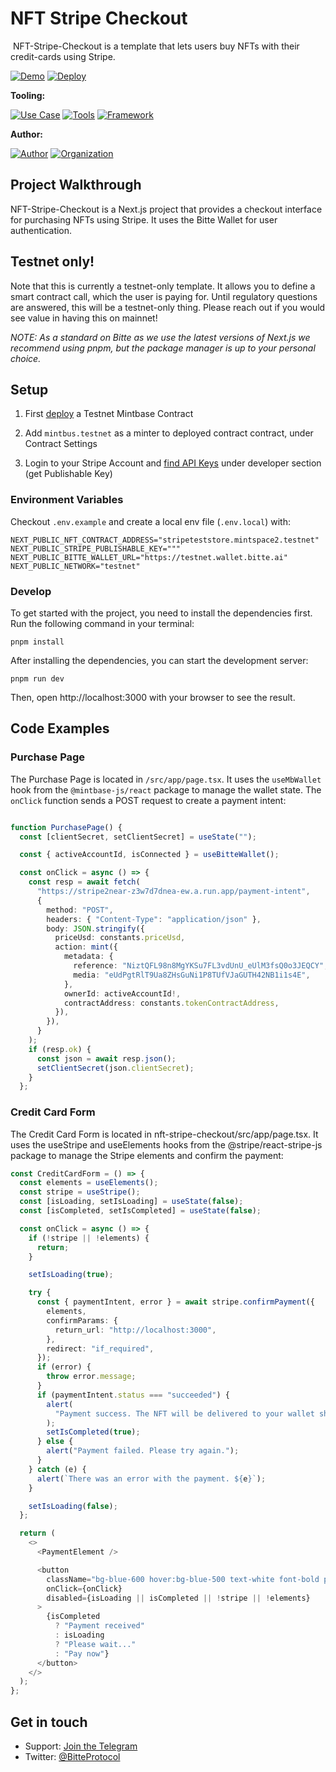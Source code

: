 # NFT Stripe Checkout

<img src="https://i.imgur.com/9byWkpK.png" alt="cover_image" width="0" />
NFT-Stripe-Checkout is a template that lets users buy NFTs with their credit-cards using Stripe.

[![Demo](https://img.shields.io/badge/Demo-Visit%20Demo-brightgreen)](https://nft-stripe-checkout.mintbase.xyz)
[![Deploy](https://img.shields.io/badge/Deploy-on%20Vercel-blue)](https://vercel.com/new/clone?repository-url=https%3A%2F%2Fgithub.com%2FMintbase%2Ftemplates%2Ftree%2Fmain%2Fnft-stripe-checkout)

**Tooling:**

[![Use Case](https://img.shields.io/badge/Use%20Case-Utilities-blue)](#)
[![Tools](https://img.shields.io/badge/Tools-@mintbase.js/sdk%2C@mintbase.js/react%2C@mintbase.js/storage%2C@mintbase.js/rpc%2C@mintbase.js/data%2C@Stripe%2CArweave%2CBitte%20Wallet-blue)](#)
[![Framework](https://img.shields.io/badge/Framework-Next.js%2014-blue)](#)

**Author:**

[![Author](https://img.shields.io/twitter/follow/bitte?style=social&logo=twitter)](https://twitter.com/BitteProtocol) [![Organization](https://img.shields.io/badge/Bitte-blue)](https://www.bitte.ai)

## Project Walkthrough

NFT-Stripe-Checkout is a Next.js project that provides a checkout interface for purchasing NFTs using Stripe. It uses the Bitte Wallet for user authentication.

## Testnet only!

Note that this is currently a testnet-only template. It allows you to define a smart contract call, which the user is paying for. Until regulatory questions are answered, this will be a testnet-only thing. Please reach out if you would see value in having this on mainnet!

_NOTE: As a standard on Bitte as we use the latest versions of Next.js we recommend using pnpm, but the package manager is up to your personal choice._

## Setup

1. First [deploy](https://testnet.mintbase.xyz/auth) a Testnet Mintbase Contract

2. Add `mintbus.testnet` as a minter to deployed contract contract, under Contract Settings

3. Login to your Stripe Account and [find API Keys](https://support.stripe.com/questions/locate-api-keys-in-the-dashboard) under developer section (get Publishable Key)

### Environment Variables

Checkout `.env.example` and create a local env file (`.env.local`) with:

```
NEXT_PUBLIC_NFT_CONTRACT_ADDRESS="stripeteststore.mintspace2.testnet"
NEXT_PUBLIC_STRIPE_PUBLISHABLE_KEY="""
NEXT_PUBLIC_BITTE_WALLET_URL="https://testnet.wallet.bitte.ai"
NEXT_PUBLIC_NETWORK="testnet"
```

### Develop

To get started with the project, you need to install the dependencies first. Run the following command in your terminal:

```
pnpm install
```

After installing the dependencies, you can start the development server:

```
pnpm run dev
```

Then, open http://localhost:3000 with your browser to see the result.

## Code Examples

### Purchase Page

The Purchase Page is located in `/src/app/page.tsx`. It uses the `useMbWallet` hook from the `@mintbase-js/react` package to manage the wallet state. The `onClick` function sends a POST request to create a payment intent:

```ts

function PurchasePage() {
  const [clientSecret, setClientSecret] = useState("");

  const { activeAccountId, isConnected } = useBitteWallet();

  const onClick = async () => {
    const resp = await fetch(
      "https://stripe2near-z3w7d7dnea-ew.a.run.app/payment-intent",
      {
        method: "POST",
        headers: { "Content-Type": "application/json" },
        body: JSON.stringify({
          priceUsd: constants.priceUsd,
          action: mint({
            metadata: {
              reference: "NiztQFL98n8MgYKSu7FL3vdUnU_eUlM3fsQ0o3JEQCY",
              media: "eUdPgtRlT9Ua8ZHsGuNi1P8TUfVJaGUTH42NB1i1s4E",
            },
            ownerId: activeAccountId!,
            contractAddress: constants.tokenContractAddress,
          }),
        }),
      }
    );
    if (resp.ok) {
      const json = await resp.json();
      setClientSecret(json.clientSecret);
    }
  };

```

### Credit Card Form

The Credit Card Form is located in nft-stripe-checkout/src/app/page.tsx. It uses the useStripe and useElements hooks from the @stripe/react-stripe-js package to manage the Stripe elements and confirm the payment:

```ts
const CreditCardForm = () => {
  const elements = useElements();
  const stripe = useStripe();
  const [isLoading, setIsLoading] = useState(false);
  const [isCompleted, setIsCompleted] = useState(false);

  const onClick = async () => {
    if (!stripe || !elements) {
      return;
    }

    setIsLoading(true);

    try {
      const { paymentIntent, error } = await stripe.confirmPayment({
        elements,
        confirmParams: {
          return_url: "http://localhost:3000",
        },
        redirect: "if_required",
      });
      if (error) {
        throw error.message;
      }
      if (paymentIntent.status === "succeeded") {
        alert(
          "Payment success. The NFT will be delivered to your wallet shortly."
        );
        setIsCompleted(true);
      } else {
        alert("Payment failed. Please try again.");
      }
    } catch (e) {
      alert(`There was an error with the payment. ${e}`);
    }

    setIsLoading(false);
  };

  return (
    <>
      <PaymentElement />

      <button
        className="bg-blue-600 hover:bg-blue-500 text-white font-bold py-2 px-4 rounded-lg w-full"
        onClick={onClick}
        disabled={isLoading || isCompleted || !stripe || !elements}
      >
        {isCompleted
          ? "Payment received"
          : isLoading
          ? "Please wait..."
          : "Pay now"}
      </button>
    </>
  );
};
```

## Get in touch

- Support: [Join the Telegram](https://tg.me/mintdev)
- Twitter: [@BitteProtocol](https://twitter.com/BitteProtocol)

<img src="https://i.imgur.com/Q9lXgvg.png" alt="detail_image" width="0" />
